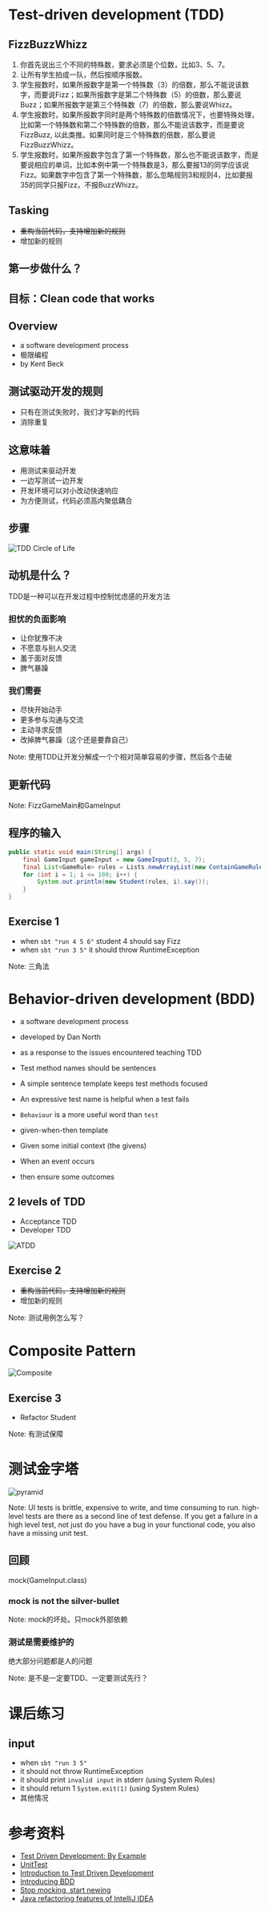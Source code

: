 # Test-driven development (TDD)


## FizzBuzzWhizz

1. 你首先说出三个不同的特殊数，要求必须是个位数，比如3、5、7。
2. 让所有学生拍成一队，然后按顺序报数。
3. 学生报数时，如果所报数字是第一个特殊数（3）的倍数，那么不能说该数字，而要说Fizz；如果所报数字是第二个特殊数（5）的倍数，那么要说Buzz；如果所报数字是第三个特殊数（7）的倍数，那么要说Whizz。
4. 学生报数时，如果所报数字同时是两个特殊数的倍数情况下，也要特殊处理，比如第一个特殊数和第二个特殊数的倍数，那么不能说该数字，而是要说FizzBuzz, 以此类推。如果同时是三个特殊数的倍数，那么要说FizzBuzzWhizz。
5. 学生报数时，如果所报数字包含了第一个特殊数，那么也不能说该数字，而是要说相应的单词，比如本例中第一个特殊数是3，那么要报13的同学应该说Fizz。如果数字中包含了第一个特殊数，那么忽略规则3和规则4，比如要报35的同学只报Fizz，不报BuzzWhizz。


## Tasking

- <del>重构当前代码，支持增加新的规则</del>
- 增加新的规则


## 第一步做什么？


## 目标：Clean code that works


## Overview

- a software development process
- 极限编程
- by Kent Beck


## 测试驱动开发的规则

- 只有在测试失败时，我们才写新的代码
- 消除重复


## 这意味着

- 用测试来驱动开发
- 一边写测试一边开发
- 开发环境可以对小改动快速响应
- 为方便测试，代码必须高内聚低耦合


## 步骤

<!-- .slide: data-background="white" -->

![TDD Circle of Life](huawei-tdd/tdd-circle-of-life.png)


## 动机是什么？

TDD是一种可以在开发过程中控制忧虑感的开发方法


### 担忧的负面影响

- 让你犹豫不决
- 不愿意与别人交流
- 羞于面对反馈
- 脾气暴躁


### 我们需要

- 尽快开始动手
- 更多参与沟通与交流
- 主动寻求反馈
- 改掉脾气暴躁（这个还是要靠自己）

Note: 使用TDD让开发分解成一个个相对简单容易的步骤，然后各个击破


## 更新代码

Note: FizzGameMain和GameInput


## 程序的输入

```java
public static void main(String[] args) {
    final GameInput gameInput = new GameInput(3, 5, 7);
    final List<GameRule> rules = Lists.newArrayList(new ContainGameRule(gameInput.getNumber1()), new MultipleGameRule(gameInput), new DefaultGameRule());
    for (int i = 1; i <= 100; i++) {
        System.out.println(new Student(rules, i).say());
    }
}
```


## Exercise 1

- when `sbt "run 4 5 6"` student 4 should say Fizz
- when `sbt "run 3 5"` it should throw RuntimeException

Note: 三角法



# Behavior-driven development (BDD)

- a software development process
- developed by Dan North
- as a response to the issues encountered teaching TDD


- Test method names should be sentences
- A simple sentence template keeps test methods focused
- An expressive test name is helpful when a test fails
- `Behaviour` is a more useful word than `test`
- given-when-then template
 - Given some initial context (the givens)
 - When an event occurs
 - then ensure some outcomes


## 2 levels of TDD

- Acceptance TDD
- Developer TDD


![ATDD](huawei-tdd/atdd.jpg)


## Exercise 2

- <del>重构当前代码，支持增加新的规则</del>
- 增加新的规则

Note: 测试用例怎么写？



# Composite Pattern

<!-- .slide: data-background="white" -->

![Composite](huawei-tdd/composite.png)


## Exercise 3

- Refactor Student

Note: 有测试保障



# 测试金字塔

<!-- .slide: data-background="white" -->

![pyramid](huawei-tdd/pyramid.png)

Note: UI tests is brittle, expensive to write, and time consuming to run. high-level tests are there as a second line of test defense. If you get a failure in a high level test, not just do you have a bug in your functional code, you also have a missing unit test.



## 回顾

mock(GameInput.class)


### mock is not the silver-bullet

Note: mock的坏处。只mock外部依赖


### 测试是需要维护的


绝大部分问题都是人的问题

Note: 是不是一定要TDD、一定要测试先行？



# 课后练习

## input

- when `sbt "run 3 5"`
 - it should not throw RuntimeException
 - it should print `invalid input` in stderr (using System Rules)
 - it should return 1 `System.exit(1)` (using System Rules)
- 其他情况


# 参考资料

- [Test Driven Development: By Example](http://www.amazon.com/Test-Driven-Development-By-Example/dp/0321146530)
- [UnitTest](http://martinfowler.com/bliki/UnitTest.html)
- [Introduction to Test Driven Development](http://agiledata.org/essays/tdd.html)
- [Introducing BDD](http://dannorth.net/introducing-bdd/)
- [Stop mocking, start newing](http://mrcoder.github.io/stop-mocking-start-newing/)
- [Java refactoring features of IntelliJ IDEA](https://www.jetbrains.com/idea/features/refactoring.html)